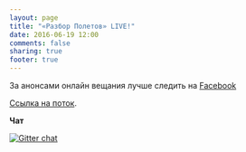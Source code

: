 ```yaml
---
layout: page
title: "«Разбор Полетов» LIVE!"
date: 2016-06-19 12:00
comments: false
sharing: true
footer: true
---
```


За анонсами онлайн вещания лучше следить на [Facebook](http://facebook.com/razborPoletovPodcast/)

<!-- Чтобы слушать, нажмите кнопку Play -->
<!-- http://stardust.wavestreamer.com:8062/live/;stream/1 -->
<audio preload="none">
   <source src="http://shipilev.net:8000/razbor" type="audio/mp3" />
   Your browser does not support the audio tag.
</audio>

[Ссылка на поток](http://shipilev.net:8000/razbor).

**Чат**

[![Gitter chat](https://badges.gitter.im/gitterHQ/gitter.png)](https://gitter.im/razbor-poletov/razbor-poletov.github.com)

